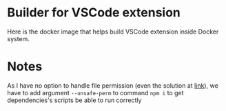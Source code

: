 # Builder for VSCode extension
Here is the docker image that helps build VSCode extension inside Docker system.

# Notes
As I have no option to handle file permission (even the solution at [link](https://medium.com/@bhadrajatin/docker-volume-mount-as-non-root-77ffae5a79d0)), we have to add argument `--unsafe-perm` to command `npm i` to get dependencies's scripts be able to run correctly
